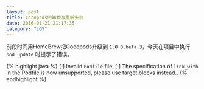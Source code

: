 ```yaml
---
layout: post
title: Cocopods的卸载与重新安装
date: 2016-01-21 21:17:35
category: "iOS"
---
```


前段时间用HomeBrew把Cocopods升级到 `1.0.0.beta.3`，今天在项目中执行 `pod update` 时提示了错误。

{% highlight java %}
[!] Invalid `Podfile` file: [!] The specification of `link_with` in the Podfile is now unsupported, please use target blocks instead..
{% endhighlight %}
